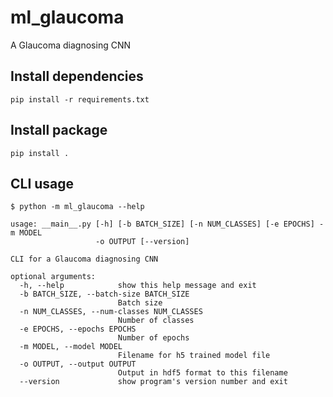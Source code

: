 ml_glaucoma
===========
A Glaucoma diagnosing CNN

## Install dependencies

    pip install -r requirements.txt

## Install package

    pip install .

## CLI usage

    $ python -m ml_glaucoma --help

    usage: __main__.py [-h] [-b BATCH_SIZE] [-n NUM_CLASSES] [-e EPOCHS] -m MODEL
                       -o OUTPUT [--version]
    
    CLI for a Glaucoma diagnosing CNN
    
    optional arguments:
      -h, --help            show this help message and exit
      -b BATCH_SIZE, --batch-size BATCH_SIZE
                            Batch size
      -n NUM_CLASSES, --num-classes NUM_CLASSES
                            Number of classes
      -e EPOCHS, --epochs EPOCHS
                            Number of epochs
      -m MODEL, --model MODEL
                            Filename for h5 trained model file
      -o OUTPUT, --output OUTPUT
                            Output in hdf5 format to this filename
      --version             show program's version number and exit
